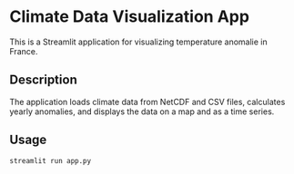 # Climate Data Visualization App

This is a Streamlit application for visualizing temperature anomalie in France.

## Description

The application loads climate data from NetCDF and CSV files, calculates yearly anomalies, and displays the data on a map and as a time series.

## Usage
`streamlit run app.py`


